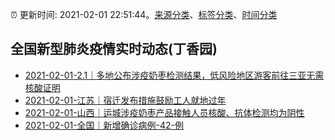 :alarm_clock: 更新时间: 2021-02-01 22:51:44。[来源分类](../README.md)、[标签分类](../TAGS.md)、[时间分类](../TIMELINE.md)

## 全国新型肺炎疫情实时动态(丁香园)




- [2021-02-01-2.1｜多地公布涉疫奶枣检测结果，低风险地区游客前往三亚无需核酸证明](http://app.cctv.com/special/cportal/detail/arti/index.html?id=ArtipSAZBxZNbTaV2Be3blkN210201&isfromapp=1) 
- [2021-02-01-江苏｜宿迁发布措施鼓励工人就地过年](http://app.cctv.com/special/cportal/detail/arti/index.html?id=ArtiyDmseRf5BAzYAIE3uhAr210201&isfromapp=1) 
- [2021-02-01-山西｜运城涉疫奶枣产品接触人员核酸、抗体检测均为阴性](http://app.cctv.com/special/cportal/detail/arti/index.html?id=ArtiN5wXaKS28rONcosSoCIV210201&isfromapp=1) 
- [2021-02-01-全国｜新增确诊病例-42-例](http://app.cctv.com/special/cportal/detail/arti/index.html?id=ArtiLG2lbmu6RtJv4WlwnO74210201&isfromapp=1) 
